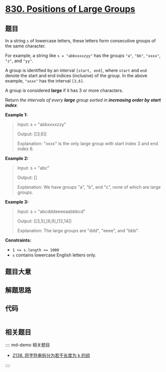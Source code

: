 # [830. Positions of Large Groups](https://leetcode.com/problems/positions-of-large-groups/)

## 题目

In a string `s` of lowercase letters, these letters form consecutive groups of
the same character.

For example, a string like `s = "abbxxxxzyy"` has the groups `"a"`, `"bb"`,
`"xxxx"`, `"z"`, and `"yy"`.

A group is identified by an interval `[start, end]`, where `start` and `end`
denote the start and end indices (inclusive) of the group. In the above
example, `"xxxx"` has the interval `[3,6]`.

A group is considered  **large**  if it has 3 or more characters.

Return  _the intervals of every **large** group sorted in  **increasing order
by start index**_.



**Example 1:**

> Input: s = "abbxxxxzzy"
> 
> Output: [[3,6]]
> 
> Explanation: "xxxx" is the only large group with start index 3 and end index 6.

**Example 2:**

> Input: s = "abc"
> 
> Output: []
> 
> Explanation: We have groups "a", "b", and "c", none of which are large groups.

**Example 3:**

> Input: s = "abcdddeeeeaabbbcd"
> 
> Output: [[3,5],[6,9],[12,14]]
> 
> Explanation: The large groups are "ddd", "eeee", and "bbb".

**Constraints:**

  * `1 <= s.length <= 1000`
  * `s` contains lowercase English letters only.


## 题目大意

## 解题思路

## 代码

```javascript

```

## 相关题目

:::: md-demo 相关题目
- [2138. 将字符串拆分为若干长度为 k 的组](https://leetcode.com/problems/divide-a-string-into-groups-of-size-k)

::::
